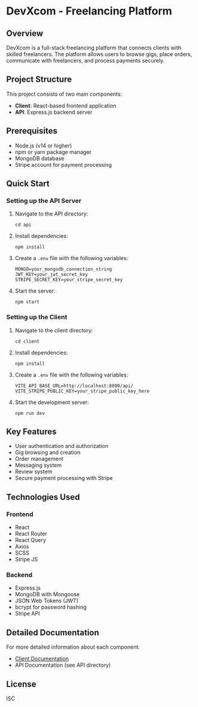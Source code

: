 # DevXcom - Freelancing Platform

## Overview
DevXcom is a full-stack freelancing platform that connects clients with skilled freelancers. The platform allows users to browse gigs, place orders, communicate with freelancers, and process payments securely.

## Project Structure
This project consists of two main components:

- **Client**: React-based frontend application
- **API**: Express.js backend server

## Prerequisites
- Node.js (v14 or higher)
- npm or yarn package manager
- MongoDB database
- Stripe account for payment processing

## Quick Start

### Setting up the API Server
1. Navigate to the API directory:
   ```
   cd api
   ```
2. Install dependencies:
   ```
   npm install
   ```
3. Create a `.env` file with the following variables:
   ```
   MONGO=your_mongodb_connection_string
   JWT_KEY=your_jwt_secret_key
   STRIPE_SECRET_KEY=your_stripe_secret_key
   ```
4. Start the server:
   ```
   npm start
   ```

### Setting up the Client
1. Navigate to the client directory:
   ```
   cd client
   ```
2. Install dependencies:
   ```
   npm install
   ```
3. Create a `.env` file with the following variables:
   ```
   VITE_API_BASE_URL=http://localhost:8800/api/
   VITE_STRIPE_PUBLIC_KEY=your_stripe_public_key_here
   ```
4. Start the development server:
   ```
   npm run dev
   ```

## Key Features
- User authentication and authorization
- Gig browsing and creation
- Order management
- Messaging system
- Review system
- Secure payment processing with Stripe

## Technologies Used

### Frontend
- React
- React Router
- React Query
- Axios
- SCSS
- Stripe JS

### Backend
- Express.js
- MongoDB with Mongoose
- JSON Web Tokens (JWT)
- bcrypt for password hashing
- Stripe API

## Detailed Documentation
For more detailed information about each component:

- [Client Documentation](./client/README.md)
- API Documentation (see API directory)

## License
ISC
